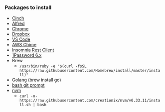 ### Packages to install ###
* [Cinch](http://www.irradiatedsoftware.com/cinch/)
* [Alfred](https://www.alfredapp.com/)
* [Chrome](https://www.google.com/chrome/)
* [Dropbox](https://www.dropbox.com/downloading)
* [VS Code](https://code.visualstudio.com/download)
* [AWS Chime](https://aws.amazon.com/chime/trial/)
* [Insomnia Rest Client](https://insomnia.rest/download/)
* [1Password 6.x](https://1password.com/downloads/)
* Brew
  * `/usr/bin/ruby -e "$(curl -fsSL https://raw.githubusercontent.com/Homebrew/install/master/install)"`
* Golang (brew install go)
* [bash git prompt](https://github.com/magicmonty/bash-git-prompt)
* [nvm](https://github.com/creationix/nvm)
  * `curl -o- https://raw.githubusercontent.com/creationix/nvm/v0.33.11/install.sh | bash`